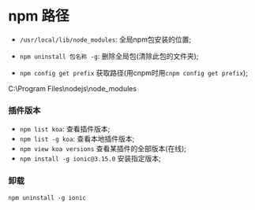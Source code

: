 # npm 路径
* `/usr/local/lib/node_modules`: 全局npm包安装的位置;
* `npm uninstall 包名称 -g`: 删除全局包(清除此包的文件夹);


* `npm config get prefix` 获取路径(用cnpm时用`cnpm config get prefix`);


C:\Program Files\nodejs\node_modules


### 插件版本
* `npm list koa`: 查看插件版本;
* `npm list -g koa`: 查看本地插件版本;
* `npm view koa versions` 查看某插件的全部版本(在线);
* `npm install -g ionic@3.15.0` 安装指定版本;


### 卸载
`npm uninstall -g ionic`